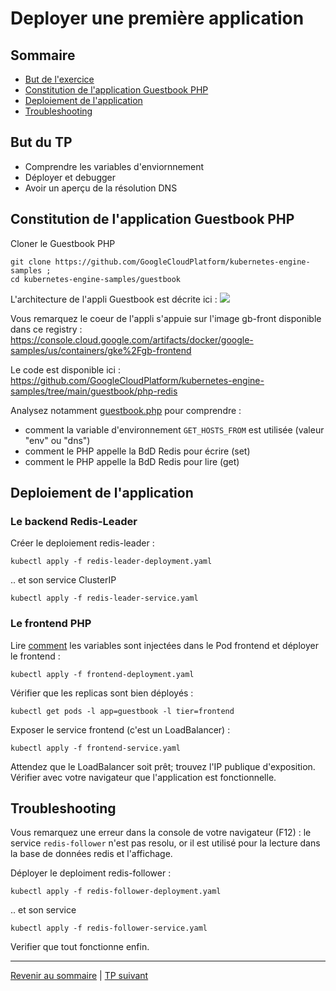 # Deployer une première application

## Sommaire
  * [But de l'exercice](#but)
  * [Constitution de l'application Guestbook PHP](#but)
  * [Deploiement de l'application](#but)
  * [Troubleshooting](#but)


## But du TP
* Comprendre les variables d'enviornnement
* Déployer et debugger
* Avoir un aperçu de la résolution DNS



## Constitution de l'application Guestbook PHP

Cloner le Guestbook PHP
```shell
git clone https://github.com/GoogleCloudPlatform/kubernetes-engine-samples ;
cd kubernetes-engine-samples/guestbook
```

L'architecture de l'appli Guestbook est décrite ici : ![](https://cloud.google.com/static/kubernetes-engine/images/guestbook_diagram.svg)

Vous remarquez le coeur de l'appli s'appuie sur l'image gb-front disponible dans ce registry :   
https://console.cloud.google.com/artifacts/docker/google-samples/us/containers/gke%2Fgb-frontend

Le code est disponible ici :  
https://github.com/GoogleCloudPlatform/kubernetes-engine-samples/tree/main/guestbook/php-redis

Analysez notamment [guestbook.php](https://github.com/GoogleCloudPlatform/kubernetes-engine-samples/blob/main/guestbook/php-redis/guestbook.php) pour comprendre :
* comment la variable d'environnement `GET_HOSTS_FROM` est utilisée (valeur "env" ou "dns")
* comment le PHP appelle la BdD Redis pour écrire (set)
* comment le PHP appelle la BdD Redis pour lire (get)

## Deploiement de l'application

### Le backend Redis-Leader
Créer le deploiement redis-leader :
```shell
kubectl apply -f redis-leader-deployment.yaml
```
.. et son service ClusterIP
```shell
kubectl apply -f redis-leader-service.yaml
```
### Le frontend PHP

Lire [comment](https://github.com/GoogleCloudPlatform/kubernetes-engine-samples/blob/main/guestbook/frontend-deployment.yaml) les variables sont injectées dans le Pod frontend et déployer le frontend :
```shell
kubectl apply -f frontend-deployment.yaml
```

Vérifier que les replicas sont bien déployés :
```shell
kubectl get pods -l app=guestbook -l tier=frontend
```

Exposer le service frontend (c'est un LoadBalancer) :
```shell
kubectl apply -f frontend-service.yaml
```

Attendez que le LoadBalancer soit prêt; trouvez l'IP publique d'exposition.
Vérifier avec votre navigateur que l'application est fonctionnelle.

## Troubleshooting
Vous remarquez une erreur dans la console de votre navigateur (F12) : le service `redis-follower` n'est pas resolu, or il est utilisé pour la lecture dans la base de données redis et l'affichage.

Déployer le deploiment redis-follower  :
```shell
kubectl apply -f redis-follower-deployment.yaml
```

.. et son service

```shell
kubectl apply -f redis-follower-service.yaml
```

Verifier que tout fonctionne enfin.

---

[Revenir au sommaire](../README.md) | [TP suivant](./TP05.md)
